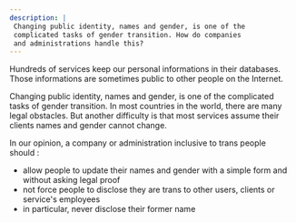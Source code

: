 ```yaml
---
description: |
 Changing public identity, names and gender, is one of the
 complicated tasks of gender transition. How do companies
 and administrations handle this? 
---
```


Hundreds of services keep our personal informations
in their databases. Those informations are sometimes public to
other people on the Internet.

Changing public identity, names and gender, is one of the
complicated tasks of gender transition. In most countries in the
world, there are many legal obstacles. But another difficulty is
that most services assume their clients names and gender cannot
change.

In our opinion, a company or administration inclusive to trans people
should&nbsp;:

* allow people to update their names and gender with a simple form
and without asking legal proof
* not force people to disclose they are trans to other users,
clients or service's employees
* in particular, never disclose their former name
